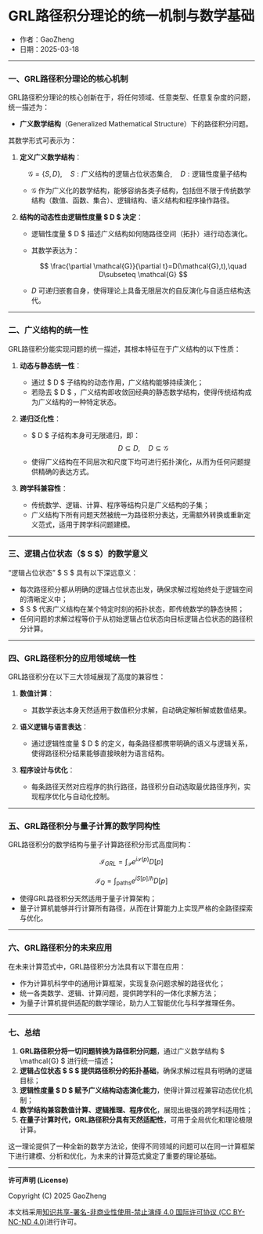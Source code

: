 # **GRL路径积分理论的统一机制与数学基础**

- 作者：GaoZheng
- 日期：2025-03-18

---

### 一、GRL路径积分理论的核心机制

GRL路径积分理论的核心创新在于，将任何领域、任意类型、任意复杂度的问题，统一描述为：

- **广义数学结构**（Generalized Mathematical Structure）下的路径积分问题。

其数学形式可表示为：

1. **定义广义数学结构**：

   $$
   \mathcal{G}=\{S,D\},\quad S:\text{广义结构的逻辑占位状态集合},\quad D:\text{逻辑性度量子结构}
   $$

   - $\mathcal{G}$ 作为广义化的数学结构，能够容纳各类子结构，包括但不限于传统数学结构（数值、函数、集合）、逻辑结构、语义结构和程序操作路径。

2. **结构的动态性由逻辑性度量 $ D $ 决定**：

   - 逻辑性度量 $ D $ 描述广义结构如何随路径空间（拓扑）进行动态演化。
   - 其数学表达为：

     $$
     \frac{\partial \mathcal{G}}{\partial t}=D(\mathcal{G},t),\quad D\subseteq \mathcal{G}
     $$

   - $D$ 可递归嵌套自身，使得理论上具备无限层次的自反演化与自适应结构迭代。

---

### 二、广义结构的统一性

GRL路径积分能实现问题的统一描述，其根本特征在于广义结构的以下性质：

1. **动态与静态统一性**：
   - 通过 $ D $ 子结构的动态作用，广义结构能够持续演化；
   - 若隐去 $ D $ ，广义结构即收敛回经典的静态数学结构，使得传统结构成为广义结构的一种特定状态。

2. **递归泛化性**：
   - $ D $ 子结构本身可无限递归，即：
     $$
     D \subseteq D, \quad D \subseteq \mathcal{G}
     $$
   - 使得广义结构在不同层次和尺度下均可进行拓扑演化，从而为任何问题提供精确的表达方式。

3. **跨学科兼容性**：
   - 传统数学、逻辑、计算、程序等结构只是广义结构的子集；
   - 广义结构下所有问题天然被统一为路径积分表达，无需额外转换或重新定义范式，适用于跨学科问题建模。

---

### 三、逻辑占位状态（$ S $）的数学意义

“逻辑占位状态” $ S $ 具有以下深远意义：

- 每次路径积分都从明确的逻辑占位状态出发，确保求解过程始终处于逻辑空间的清晰定义中；
- $ S $ 代表广义结构在某个特定时刻的拓扑状态，即传统数学的静态快照；
- 任何问题的求解过程等价于从初始逻辑占位状态向目标逻辑占位状态的路径积分计算。

---

### 四、GRL路径积分的应用领域统一性

GRL路径积分在以下三大领域展现了高度的兼容性：

1. **数值计算**：
   - 其数学表达本身天然适用于数值积分求解，自动确定解析解或数值结果。

2. **语义逻辑与语言表达**：
   - 通过逻辑性度量 $ D $ 的定义，每条路径都携带明确的语义与逻辑关系，使得路径积分结果能够直接映射为语言结构。

3. **程序设计与优化**：
   - 每条路径天然对应程序的执行路径，路径积分自动选取最优路径序列，实现程序优化与自动化控制。

---

### 五、GRL路径积分与量子计算的数学同构性

GRL路径积分的数学结构与量子计算路径积分形式高度同构：

$$
\mathcal{I}_{GRL} = \int_{\mathcal{P}} e^{i\mathcal{S}(p)}D[p]
$$

$$
\mathcal{I}_{Q} = \int_{\text{paths}} e^{iS[p]/\hbar}D[p]
$$

- 使得GRL路径积分天然适用于量子计算架构；
- 量子计算机能够并行计算所有路径，从而在计算能力上实现严格的全路径探索与优化。

---

### 六、GRL路径积分的未来应用

在未来计算范式中，GRL路径积分方法具有以下潜在应用：

- 作为计算机科学中的通用计算框架，实现复杂问题求解的路径优化；
- 统一各类数学、逻辑、计算问题，提供跨学科的一体化求解方法；
- 为量子计算机提供适配的数学理论，助力人工智能优化与科学推理任务。

---

### 七、总结

1. **GRL路径积分将一切问题转换为路径积分问题**，通过广义数学结构 $ \mathcal{G} $ 进行统一描述；
2. **逻辑占位状态 $ S $ 提供路径积分的拓扑基础**，确保求解过程具有明确的逻辑目标；
3. **逻辑性度量 $ D $ 赋予广义结构动态演化能力**，使得计算过程兼容动态优化机制；
4. **数学结构兼容数值计算、逻辑推理、程序优化**，展现出极强的跨学科适用性；
5. **在量子计算时代，GRL路径积分具有天然适配性**，可用于全局优化和理论极限计算。

这一理论提供了一种全新的数学方法论，使得不同领域的问题可以在同一计算框架下进行建模、分析和优化，为未来的计算范式奠定了重要的理论基础。

---

**许可声明 (License)**

Copyright (C) 2025 GaoZheng 

本文档采用[知识共享-署名-非商业性使用-禁止演绎 4.0 国际许可协议 (CC BY-NC-ND 4.0)](https://creativecommons.org/licenses/by-nc-nd/4.0/deed.zh-Hans)进行许可。
